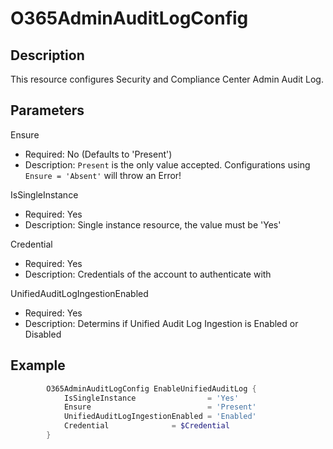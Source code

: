 # O365AdminAuditLogConfig

## Description

This resource configures Security and Compliance Center Admin Audit Log.

## Parameters

Ensure

- Required: No (Defaults to 'Present')
- Description: `Present` is the only value accepted.
  Configurations using `Ensure = 'Absent'` will throw an Error!

IsSingleInstance

- Required: Yes
- Description: Single instance resource, the value must be 'Yes'

Credential

- Required: Yes
- Description: Credentials of the account to authenticate with

UnifiedAuditLogIngestionEnabled

- Required: Yes
- Description: Determins if Unified Audit Log Ingestion is Enabled or Disabled

## Example

```PowerShell
        O365AdminAuditLogConfig EnableUnifiedAuditLog {
            IsSingleInstance                = 'Yes'
            Ensure                          = 'Present'
            UnifiedAuditLogIngestionEnabled = 'Enabled'
            Credential              = $Credential
        }
```

